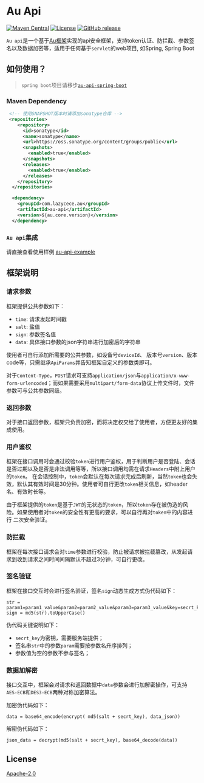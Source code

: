 # Au Api 

[![Maven Central](https://img.shields.io/maven-central/v/com.lazycece.au/au-api)](https://search.maven.org/search?q=au-api)
[![License](https://img.shields.io/badge/license-Apache--2.0-green)](https://www.apache.org/licenses/LICENSE-2.0.html)
[![GitHub release](https://img.shields.io/badge/release-download-orange.svg)](https://github.com/lazycece/au-api/releases)

`Au api`是一个基于[Au框架](https://github.com/lazycece/au)实现的api安全框架，支持token认证、防拦截、参数签名以及数据加密等，适用于任何基于`servlet`的web项目, 如Spring, Spring Boot

## 如何使用？

> `spring boot`项目请移步[`au-api-spring-boot`](https://github.com/lazycece/au-api-spring-boot)

### Maven Dependency

```xml
 <!-- 使用SNAPSHOT版本时请添加sonatype仓库 -->
 <repositories>
    <repository>
      <id>sonatype</id>
      <name>sonatype</name>
      <url>https://oss.sonatype.org/content/groups/public</url>
      <snapshots>
        <enabled>true</enabled>
      </snapshots>
      <releases>
        <enabled>true</enabled>
      </releases>
    </repository>
  </repositories>

  <dependency>
    <groupId>com.lazycece.au</groupId>
    <artifactId>au-api</artifactId>
    <version>${au.core.version}</version>
  </dependency>
```

### `Au api`集成

请直接查看使用样例 [au-api-example](https://github.com/lazycece/au-api/tree/master/au-api-example)

## 框架说明

### 请求参数

框架提供公共参数如下：

- `time`: 请求发起时间戳
- `salt`: 盐值
- `sign`: 参数签名值
- `data`: 具体接口参数的json字符串进行加密后的字符串

使用者可自行添加所需要的公共参数，如设备号`deviceId`、 版本号`version`、版本code等，只需继承`ApiParams`并告知框架自定义的参数类即可。

对于`Content-Type`，`POST`请求可支持`application/json`与`application/x-www-form-urlencoded`；而如果需要采用`multipart/form-data`协议上传文件时，文件参数可与公共参数同级。

### 返回参数

对于接口返回参数，框架只负责加密，而将决定权交给了使用者，方便更友好的集成使用。

### 用户鉴权

框架在接口调用时会通过校验`token`进行用户鉴权，用于判断用户是否登陆、会话是否过期以及是否是非法调用等等，所以接口调用均需在请求`Headers`中附上用户的`token`。
在会话控制中，`token`会默认在每次请求完成后刷新，当然`token`也会失效，默认其有效时间是30分钟。使用者可自行更改`token`相关信息，如header名、有效时长等。

由于框架提供的`token`是基于`JWT`的无状态的`token`，所以`token`存在被伪造的风险。如果使用者对`token`的安全性有更高的要求，可以自行再对`token`中的内容进行
二次安全验证。

### 防拦截

框架在每次接口请求会对`time`参数进行校验，防止被请求被拦截篡改，从发起请求到收到请求之间时间间隔默认不超过3分钟，可自行更改。

### 签名验证

框架在接口交互时会进行签名验证，签名`sign`动态生成方式伪代码如下：

```
str = param1=param1_value&param2=param2_value&param3=param3_value&key=secrt_key
sign = md5(str).toUpperCase()
```

伪代码关键说明如下：

- `secrt_key`为密钥，需要服务端提供；
- 签名串`str`中的参数`param`需要按参数名升序排列；
- 参数值为空的参数不参与签名；

### 数据加解密

接口交互中，框架会对请求和返回数据中`data`参数会进行加解密操作，可支持`AES-ECB`和`DES3-ECB`两种对称加密算法。

加密伪代码如下：

```
data = base64_encode(encrypt( md5(salt + secrt_key), data_json))
```

解密伪代码如下：

```
json_data = decrypt(md5(salt + secrt_key), base64_decode(data))
```

## License

[Apache-2.0](https://www.apache.org/licenses/LICENSE-2.0.html)
